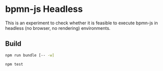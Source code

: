 # bpmn-js Headless

This is an experiment to check whether it is feasible to execute bpmn-js in headless (no browser, no rendering) environments.


## Build

```sh
npm run bundle [-- -w]

npm test
```